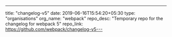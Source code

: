 ---
title: "changelog-v5"
date: 2019-06-16T15:54:20+05:30
type: "organisations"
org_name: "webpack"
repo_desc: "Temporary repo for the changelog for webpack 5"
repo_link: https://github.com/webpack/changelog-v5---